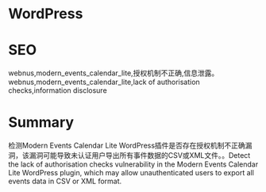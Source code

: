 # WordPress
# SEO
webnus,modern_events_calendar_lite,授权机制不正确,信息泄露。webnus,modern_events_calendar_lite,lack of authorisation checks,information disclosure
# Summary
检测Modern Events Calendar Lite WordPress插件是否存在授权机制不正确漏洞，该漏洞可能导致未认证用户导出所有事件数据的CSV或XML文件。。Detect the lack of authorisation checks vulnerability in the Modern Events Calendar Lite WordPress plugin, which may allow unauthenticated users to export all events data in CSV or XML format.
